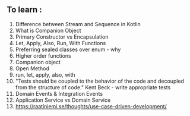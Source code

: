 ## To learn :
1. Difference between Stream and Sequence in Kotlin
2. What is Companion Object
3. Primary Constructor vs Encapsulation
4. Let, Apply, Also, Run, With Functions
5. Preferring sealed classes over enum - why
6. Higher order functions
7. Companion object
8. Open Method
9. run, let, apply, also, with
10. "Tests should be coupled to the behavior of the code and decoupled from the structure of code." Kent Beck - write appropriate tests
11. Domain Events & Integration Events
12. Application Service vs Domain Service
13. https://raatiniemi.se/thoughts/use-case-driven-development/
